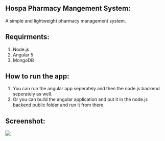 ## Hospa Pharmacy Mangement System:
A simple and lightweight pharmacy management system.


## Requirments:
1. Node.js
2. Angular 5
3. MongoDB

## How to run the app:
1. You can run the angular app seperately and then the node.js backend seperately as well.
2. Or you can build the angular application and put it in the node.js backend public folder and run it from there.


## Screenshot:
<img src="https://github.com/Henry-Asante/Hospa/blob/master/hospa.png" >

